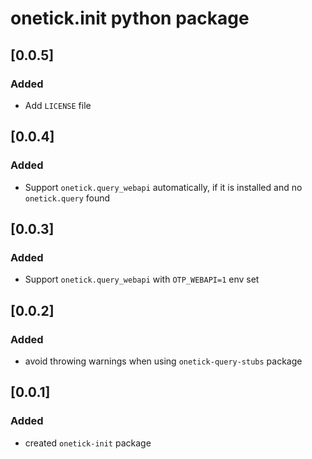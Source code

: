 # onetick.init python package

## [0.0.5]

### Added
- Add `LICENSE` file

## [0.0.4]

### Added
- Support `onetick.query_webapi` automatically, if it is installed and no `onetick.query` found

## [0.0.3]

### Added
- Support `onetick.query_webapi` with `OTP_WEBAPI=1` env set

## [0.0.2]

### Added
- avoid throwing warnings when using `onetick-query-stubs` package

## [0.0.1]

### Added
- created `onetick-init` package
